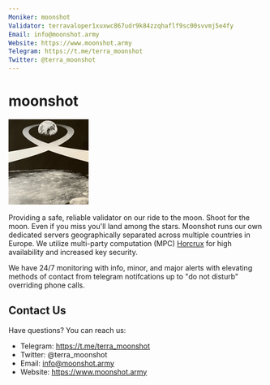 ```yaml
---
Moniker: moonshot
Validator: terravaloper1xuxwc867udr9k84zzqhaflf9sc00svvmj5e4fy
Email: info@moonshot.army
Website: https://www.moonshot.army
Telegram: https://t.me/terra_moonshot
Twitter: @terra_moonshot
---
```


# moonshot
![moonshot](moonshot.jpg)

Providing a safe, reliable validator on our ride to the moon. Shoot for the moon. Even if you miss you'll land among the stars.
Moonshot runs our own dedicated servers geographically separated across multiple countries in Europe.  We utilize multi-party computation (MPC) [Horcrux](https://github.com/strangelove-ventures/horcrux) for high availability and increased key security. 

We have 24/7 monitoring with info, minor, and major alerts with elevating methods of contact from telegram notifcations up to "do not disturb" overriding phone calls.

## Contact Us

Have questions? You can reach us:

- Telegram: https://t.me/terra_moonshot
- Twitter: @terra_moonshot
- Email: info@moonshot.army
- Website: https://www.moonshot.army